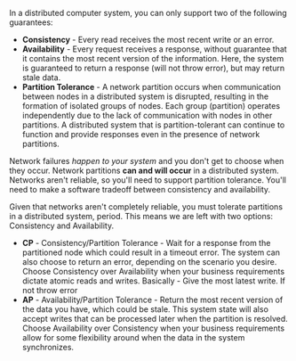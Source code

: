 In a distributed computer system, you can only support two of the following guarantees:

- **Consistency** - Every read receives the most recent write or an error.
- **Availability** - Every request receives a response, without guarantee that it contains the most recent version of the information. Here, the system is guaranteed to return a response (will not throw error), but may return stale data.
- **Partition Tolerance** - A network partition occurs when communication between nodes in a distributed system is disrupted, resulting in the formation of isolated groups of nodes. Each group (partition) operates independently due to the lack of communication with nodes in other partitions. A distributed system that is partition-tolerant can continue to function and provide responses even in the presence of network partitions.

Network failures _happen to your system_ and you don't get to choose when they occur.
Network partitions ****can and will occur**** in a distributed system.
Networks aren't reliable, so you'll need to support partition tolerance. You'll need to make a software tradeoff between consistency and availability.

Given that networks aren't completely reliable, you must tolerate partitions in a distributed system, period. This means we are left with two options: Consistency and Availability.

- **CP** - Consistency/Partition Tolerance - Wait for a response from the partitioned node which could result in a timeout error. The system can also choose to return an error, depending on the scenario you desire. Choose Consistency over Availability when your business requirements dictate atomic reads and writes.
		Basically - Give the most latest write. If not throw error
- **AP** - Availability/Partition Tolerance - Return the most recent version of the data you have, which could be stale. This system state will also accept writes that can be processed later when the partition is resolved. Choose Availability over Consistency when your business requirements allow for some flexibility around when the data in the system synchronizes.

